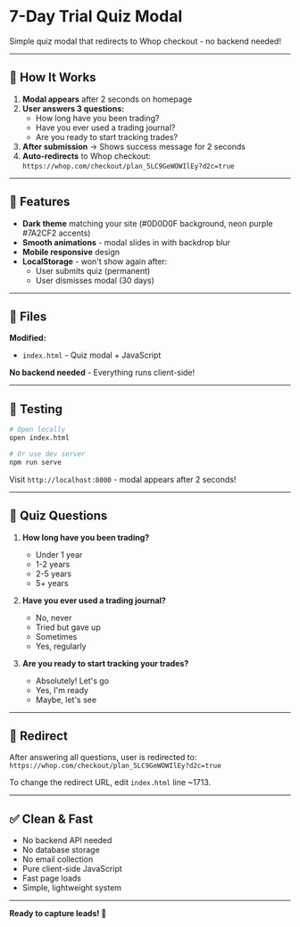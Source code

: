 # 7-Day Trial Quiz Modal

Simple quiz modal that redirects to Whop checkout - no backend needed!

---

## 🎯 How It Works

1. **Modal appears** after 2 seconds on homepage
2. **User answers 3 questions:**
   - How long have you been trading?
   - Have you ever used a trading journal?
   - Are you ready to start tracking trades?
3. **After submission** → Shows success message for 2 seconds
4. **Auto-redirects** to Whop checkout: `https://whop.com/checkout/plan_5LC9GeWOWIlEy?d2c=true`

---

## 🎨 Features

- **Dark theme** matching your site (#0D0D0F background, neon purple #7A2CF2 accents)
- **Smooth animations** - modal slides in with backdrop blur
- **Mobile responsive** design
- **LocalStorage** - won't show again after:
  - User submits quiz (permanent)
  - User dismisses modal (30 days)

---

## 🔧 Files

**Modified:**
- `index.html` - Quiz modal + JavaScript

**No backend needed** - Everything runs client-side!

---

## 🚀 Testing

```bash
# Open locally
open index.html

# Or use dev server
npm run serve
```

Visit `http://localhost:8000` - modal appears after 2 seconds!

---

## 📝 Quiz Questions

1. **How long have you been trading?**
   - Under 1 year
   - 1-2 years
   - 2-5 years
   - 5+ years

2. **Have you ever used a trading journal?**
   - No, never
   - Tried but gave up
   - Sometimes
   - Yes, regularly

3. **Are you ready to start tracking your trades?**
   - Absolutely! Let's go
   - Yes, I'm ready
   - Maybe, let's see

---

## 🎯 Redirect

After answering all questions, user is redirected to:
`https://whop.com/checkout/plan_5LC9GeWOWIlEy?d2c=true`

To change the redirect URL, edit `index.html` line ~1713.

---

## ✅ Clean & Fast

- No backend API needed
- No database storage
- No email collection
- Pure client-side JavaScript
- Fast page loads
- Simple, lightweight system

---

**Ready to capture leads! 🚀**

